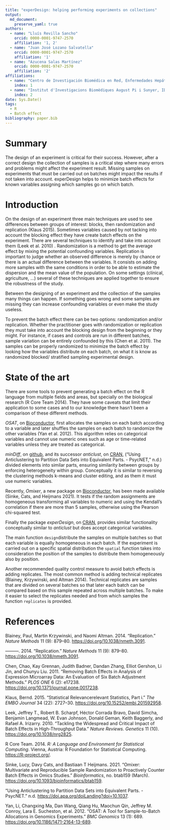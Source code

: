 ```yaml
---
title: "experDesign: helping performing experiments on collections"
output: 
  md_document:
    preserve_yaml: true
authors:
  - name: "Lluís Revilla Sancho"
    orcid: 0000-0001-9747-2570
    affiliation: '1, 2'
  - name: "Juan José Lozano Salvatella"
    orcid: 0000-0001-9747-2570
    affiliation: '1'
  - name: "Azucena Salas Martínez"
    orcid: 0000-0001-9747-2570
    affiliation: '2'
affiliations:
  - name: "Centro de Investigación Biomédica en Red, Enfermedades Hepáticas y Digestivas"
    index: 1
  - name: "Institut d'Investigacions Biomèdiques August Pi i Sunyer, IDIBAPS"
    index: 2
date: Sys.Date()
tags:
  - R
  - Batch effect
bibliography: paper.bib
---
```


# Summary

The design of an experiment is critical for their success. However,
after a correct design the collection of samples is a critical step
where many errors and problems might affect the experiment result.
Missing samples on experiments that must be carried out on batches might
impact the results if not taken into account. experDesign helps to
minimize batch effects for known variables assigning which samples go on
which batch.

# Introduction

On the design of an experiment three main techniques are used to see
differences between groups of interest: blocks, then randomization and
replication (Klaus 2015). Sometimes variables caused by not tacking into
account the blocking effect they have create batch effects on the
experiment. There are several techniques to identify and take into
account them (Leek et al. 2010) . Randomization is a method to get the
average effect by mixing the potential confounding variables.
Replication is important to judge whether an observed difference is
merely by chance or there is an actual difference between the variables.
It consists on adding more samples with the same conditions in order to
be able to estimate the dispersion and the mean value of the population.
On some settings (clínical, agriculture, …) several of these techniques
are applied together to ensure the robustness of the study.

Between the designing of an experiment and the collection of the samples
many things can happen. If something goes wrong and some samples are
missing they can increase confounding variables or even make the study
useless.

To prevent the batch effect there can be two options: randomization
and/or replication. Whether the practitioner goes with randomization or
replication they must take into account the blocking design from the
beginning or they might. For instance, if cases and controls are run in
different batches, sample variation can be entirely confounded by this
(Chen et al. 2011). The samples can be properly randomized to minimize
the batch effect by looking how the variables distribute on each batch,
on what it is know as randomized blocked/ stratified sampling
experimental design.

# State of the art

There are some tools to prevent generating a batch effect on the R
language from multiple fields and areas, but specially on the biological
research (R Core Team 2014). They have some caveats that limit their
application to some cases and to our knowledge there hasn’t been a
comparison of these different methods.

*OSAT*, on [Bioconductor](https://bioconductor.org/packages/OSAT/),
first allocates the samples on each batch according to a variable and
later shuffles the samples on each batch to randomize the other
variables (Yan et al. 2012). This algorithm relies on categorical
variables and cannot use numeric ones such as age or time-related
variables unless they are treated as categorical.

*minDiff*, on [github](https://github.com/m-Py/minDiff), and its
successor *anticlust*, on
[CRAN](https://cran.r-project.org/package=anticlust), (“Using
Anticlustering to Partition Data Sets into Equivalent Parts. - PsycNET,”
n.d.) divided elements into similar parts, ensuring similarity between
groups by enforcing heterogeneity within group. Conceptually it is
similar to reversing the clustering methods k-means and cluster editing,
and as them it must use numeric variables.

Recently, *Omixer*, a new package on
[Bioconductor](https://bioconductor.org/packages/Omixer/), has been made
available (Sinke, Cats, and Heijmans 2021). It tests if the random
assignments are homogeneous transforming all variables to numeric and
using the Kendall’s correlation if there are more than 5 samples,
otherwise using the Pearson chi-squared test.

Finally the package *experDesign*, on
[CRAN](https://cran.r-project.org/package=experDesign), provides similar
functionality conceptually similar to *anticlust* but does accept
categorical variables.

The main function `design`distribute the samples on multiple batches so
that each variable is equally homogeneous in each batch. If the
experiment is carried out on a specific spatial distribution the
`spatial` function takes into consideration the position of the samples
to distribute them homogeneously also by position.

Another recommended quality control measure to avoid batch effects is
adding replicates. The most common method is adding technical replicates
(Blainey, Krzywinski, and Altman 2014). Technical replicates are samples
that are divided on several batches so that later each batch can be
compared based on this sample repeated across multiple batches. To make
it easier to select the replicates needed and from which samples the
function `replicates` is provided.

# References

Blainey, Paul, Martin Krzywinski, and Naomi Altman. 2014. “Replication.”
*Nature Methods* 11 (9): 879–80. <https://doi.org/10.1038/nmeth.3091>.

———. 2014. “Replication.” *Nature Methods* 11 (9): 879–80.
<https://doi.org/10.1038/nmeth.3091>.

Chen, Chao, Kay Grennan, Judith Badner, Dandan Zhang, Elliot Gershon, Li
Jin, and Chunyu Liu. 2011. “Removing Batch Effects in Analysis of
Expression Microarray Data: An Evaluation of Six Batch Adjustment
Methods.” *PLOS ONE* 6 (2): e17238.
<https://doi.org/10.1371/journal.pone.0017238>.

Klaus, Bernd. 2015. “Statistical Relevancerelevant Statistics, Part i.”
*The EMBO Journal* 34 (22): 2727–30.
<https://doi.org/10.15252/embj.201592958>.

Leek, Jeffrey T., Robert B. Scharpf, Héctor Corrada Bravo, David Simcha,
Benjamin Langmead, W. Evan Johnson, Donald Geman, Keith Baggerly, and
Rafael A. Irizarry. 2010. “Tackling the Widespread and Critical Impact
of Batch Effects in High-Throughput Data.” *Nature Reviews. Genetics* 11
(10). <https://doi.org/10.1038/nrg2825>.

R Core Team. 2014. *R: A Language and Environment for Statistical
Computing*. Vienna, Austria: R Foundation for Statistical Computing.
<https://R-project.org/>.

Sinke, Lucy, Davy Cats, and Bastiaan T Heijmans. 2021. “Omixer:
Multivariate and Reproducible Sample Randomization to Proactively
Counter Batch Effects in Omics Studies.” *Bioinformatics*, no. btab159
(March). <https://doi.org/10.1093/bioinformatics/btab159>.

“Using Anticlustering to Partition Data Sets into Equivalent Parts. -
PsycNET.” n.d. <https://doi.apa.org/doiLanding?doi=10.1037>.

Yan, Li, Changxing Ma, Dan Wang, Qiang Hu, Maochun Qin, Jeffrey M.
Conroy, Lara E. Sucheston, et al. 2012. “OSAT: A Tool for
Sample-to-Batch Allocations in Genomics Experiments.” *BMC Genomics* 13
(1): 689. <https://doi.org/10.1186/1471-2164-13-689>.
